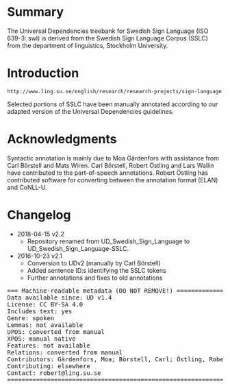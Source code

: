 # Summary

The Universal Dependencies treebank for Swedish Sign Language (ISO 639-3: swl)
is derived from the Swedish Sign Language Corpus (SSLC) from the department of
linguistics, Stockholm University.

# Introduction

    http://www.ling.su.se/english/research/research-projects/sign-language

Selected portions of SSLC have been manually annotated according to our
adapted version of the Universal Dependencies guidelines.

# Acknowledgments

Syntactic annotation is mainly due to Moa Gärdenfors with assistance from Carl
Börstell and Mats Wiren. Carl Börstell, Robert Östling and Lars Wallin have
contributed to the part-of-speech annotations. Robert Östling has contributed
software for converting between the annotation format (ELAN) and CoNLL-U.

# Changelog

* 2018-04-15 v2.2
  * Repository renamed from UD_Swedish_Sign_Language to UD_Swedish_Sign_Language-SSLC.
* 2016-10-23 v2.1
  * Conversion to UDv2 (manually by Carl Börstell)
  * Added sentence ID:s identifying the SSLC tokens
  * Further annotations and fixes to old annotations



<pre>
=== Machine-readable metadata (DO NOT REMOVE!) ================================
Data available since: UD v1.4
License: CC BY-SA 4.0
Includes text: yes
Genre: spoken
Lemmas: not available
UPOS: converted from manual
XPOS: manual native
Features: not available
Relations: converted from manual
Contributors: Gärdenfors, Moa; Börstell, Carl; Östling, Robert; Wallin, Lars; Wirén, Mats
Contributing: elsewhere
Contact: robert@ling.su.se
===============================================================================
</pre>
